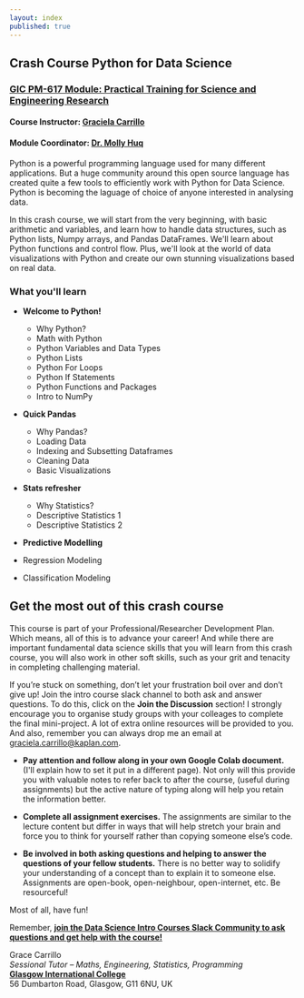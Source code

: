 ```yaml
---
layout: index
published: true
---
```


## Crash Course Python for Data Science

### [GIC PM-617 Module: Practical Training for Science and Engineering Research](https://pathways.kaplaninternational.com/course/view.php?id=2879)
#### Course Instructor: [Graciela Carrillo](mailto:graciela.carrillo@kaplan.com?subject=[Intro_Python]%20Source%20Han%20Sans)
#### Module Coordinator: [Dr. Molly Huq](mailto:graciela.carrillo@kaplan.com?subject=[Intro_Python]%20Source%20Han%20Sans)

<p>
Python is a powerful programming language used for many different applications. But a huge community around this open source language has created quite a few tools to efficiently work with Python for Data Science. Python is becoming the laguage of choice of anyone interested in analysing data.
</p>

<p>
In this crash course, we will start from the very beginning, with basic arithmetic and variables, and learn how to handle data structures, such as Python lists, Numpy arrays, and Pandas DataFrames. We'll learn about Python functions and control flow. Plus, we'll look at the world of data visualizations with Python and create our own stunning visualizations based on real data.
</p>
  
### What you'll learn

- **Welcome to Python!**
  - Why Python?
  - Math with Python
  - Python Variables and Data Types
  - Python Lists
  - Python For Loops
  - Python If Statements
  - Python Functions and Packages
  - Intro to NumPy

- **Quick Pandas**
  - Why Pandas?
  - Loading Data
  - Indexing and Subsetting Dataframes
  - Cleaning Data
  - Basic Visualizations
  
- **Stats refresher**
  - Why Statistics?
  - Descriptive Statistics 1
  - Descriptive Statistics 2
 
 - **Predictive Modelling**
  - Regression Modeling
  - Classification Modeling

## Get the most out of this crash course

This course is part of your Professional/Researcher Development Plan. Which means, all of this is to advance your career! And while there are important fundamental data science skills that you will learn from this crash course, you will also work in other soft skills, such as your grit and tenacity in completing challenging material. 

If you’re stuck on something, don’t let your frustration boil over and don’t give up! Join the intro course slack channel to both ask and answer questions. To do this, click on the **Join the Discussion** section! I strongly encourage you to organise study groups with your colleages to complete the final mini-project. A lot of extra online resources will be provided to you. And also, remember you can always drop me an email at [graciela.carrillo@kaplan.com](mailto:graciela.carrillo@kaplan.com?subject=[Intro_Python]%20Source%20Han%20Sans).

- **Pay attention and follow along in your own Google Colab document.** (I'll explain how to set it put in a different page). Not only will this provide you with valuable notes to refer back to after the course, (useful during assignments) but the active nature of typing along will help you retain the information better.

- **Complete all assignment exercises.** The assignments are similar to the lecture content but differ in ways that will help stretch your brain and force you to think for yourself rather than copying someone else’s code.

- **Be involved in both asking questions and helping to answer the questions of your fellow students.** There is no better way to solidify your understanding of a concept than to explain it to someone else. Assignments are open-book, open-neighbour, open-internet, etc. Be resourceful!

Most of all, have fun! 

Remember, [**join the Data Science Intro Courses Slack Community to ask questions and get help with the course!**](https://join.slack.com/t/pm617gracecourses/shared_invite/enQtODkyNTM5MDc1ODEyLTU1Y2YzNzBmMWE1YzdjMTRiZTgxYjViYTIzMTRhZDgxZGQxMTkyMWRhZTkzOTk0NzIwM2E1NThmOTI1Yzc2YWI)

Grace Carrillo
<br>
*Sessional Tutor – Maths, Engineering, Statistics, Programming*
<br>
[**Glasgow International College**](www.glasgow.ac.uk/gic)
<br>
56 Dumbarton Road, Glasgow, G11 6NU, UK
